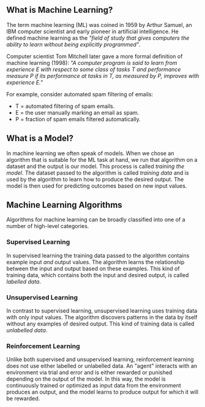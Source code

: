 ## What is Machine Learning?
The term machine learning (ML) was coined in 1959 by Arthur Samuel, an IBM computer scientist and early pioneer in artificial intelligence. He defined machine learning as the _"field of study that gives computers the ability to learn without being explicitly programmed"_.

Computer scientist Tom Mitchell later gave a more formal definition of machine learning (1998): _"A computer program is said to learn from experience E with respect to some class of tasks T and performance measure P if its performance at tasks in T, as measured by P, improves with experience E."_

For example, consider automated spam filtering of emails:
* T = automated filtering of spam emails. 
* E = the user manually marking an email as spam.
* P = fraction of spam emails filtered automatically.

## What is a Model?
In machine learning we often speak of models. When we chose an algorithm that is suitable for the ML task at hand, we run that algorithm on a dataset and the output is our model. This process is called _training the model_. The dataset passed to the algorithm is called _training data_ and is used by the algorithm to learn how to produce the desired output. The model is then used for predicting outcomes based on new input values.

## Machine Learning Algorithms
Algorithms for machine learning can be broadly classified into one of a number of high-level categories.

### Supervised Learning
In supervised learning the training data passed to the algorithm contains example input _and_ output values. The algorithm learns the relationship between the input and output based on these examples. This kind of training data, which contains both the input and desired output, is called _labelled data_.

### Unsupervised Learning
In contrast to supervised learning, unsupervised learning uses training data with only input values. The algorithm discovers patterns in the data by itself without any examples of desired output. This kind of training data is called _unlabelled data_.

### Reinforcement Learning
Unlike both supervised and unsupervised learning, reinforcement learning does not use either labelled or unlabelled data. An "agent" interacts with an environment via trial and error and is either rewarded or punished depending on the output of the model. In this way, the model is continuously trained or optimized as input data from the environment produces an output, and the model learns to produce output for which it will be rewarded.
